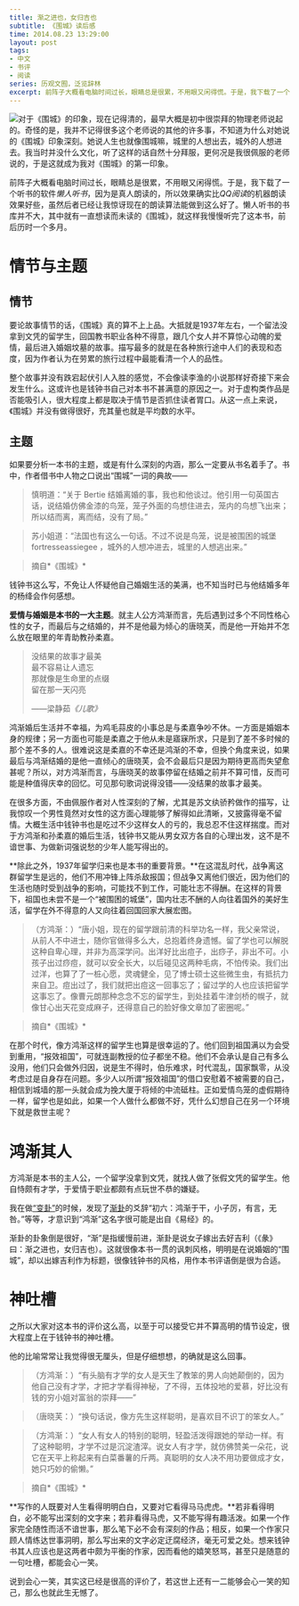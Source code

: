 ```yaml
---
title: 渐之进也，女归吉也
subtitle: 《围城》读后感
time: 2014.08.23 13:29:00
layout: post
tags:
- 中文
- 书评
- 阅读
series: 历观文囿，泛览辞林
excerpt: 前阵子大概看电脑时间过长，眼睛总是很累，不用眼又闲得慌。于是，我下载了一个听书的软件*懒人听书*，因为是真人朗读的，所以效果确实比*QQ阅读*的机器朗读效果好些，虽然后者已经让我惊讶现在的朗读算法能做到这么好了。懒人听书的书库并不大，其中就有一直想读而未读的《围城》，就这样我慢慢听完了这本书，前后历时一个多月。
---
```


<a href="http://book.douban.com/subject/1008145/" target="_blank"><img class="book-img" src="{{ site.url }}/img/loading.gif" data-src="http://img3.douban.com/lpic/s1070222.jpg" /></a>对于《围城》的印象，现在记得清的，最早大概是初中很崇拜的物理老师说起的。奇怪的是，我并不记得很多这个老师说的其他的许多事，不知道为什么对她说的《围城》印象深刻。她说人生也就像围城嘛，城里的人想出去，城外的人想进去。我当时并没什么文化，听了这样的话自然十分拜服，更何况是我很佩服的老师说的，于是这就成为我对《围城》的第一印象。

前阵子大概看电脑时间过长，眼睛总是很累，不用眼又闲得慌。于是，我下载了一个听书的软件*懒人听书*，因为是真人朗读的，所以效果确实比*QQ阅读*的机器朗读效果好些，虽然后者已经让我惊讶现在的朗读算法能做到这么好了。懒人听书的书库并不大，其中就有一直想读而未读的《围城》，就这样我慢慢听完了这本书，前后历时一个多月。

# 情节与主题

## 情节

要论故事情节的话，《围城》真的算不上上品。大抵就是1937年左右，一个留法没拿到文凭的留学生，回国教书职业各种不得意，跟几个女人并不算惊心动魄的爱情，最后进入婚姻坟墓的故事。描写最多的就是在各种旅行途中人们的表现和态度，因为作者认为在劳累的旅行过程中最能看清一个人的品性。

整个故事并没有跌宕起伏引人入胜的感觉，不会像读李渔的小说那样好奇接下来会发生什么。这或许也是钱钟书自己对本书不甚满意的原因之一。对于虚构类作品是否能吸引人，很大程度上都是取决于情节是否抓住读者胃口。从这一点上来说，《围城》并没有做得很好，充其量也就是平均数的水平。

## 主题

如果要分析一本书的主题，或是有什么深刻的内涵，那么一定要从书名着手了。书中，作者借书中人物之口说出“围城”一词的典故——

> 慎明道：“关于 Bertie 结婚离婚的事，我也和他谈过。他引用一句英国古话，说结婚仿佛金漆的鸟笼，笼子外面的鸟想住进去，笼内的鸟想飞出来；所以结而离，离而结，没有了局。”

> 苏小姐道：“法国也有这么一句话。不过不说是鸟笼，说是被围困的城堡 fortresseassiegee ，城外的人想冲进去，城里的人想逃出来。”

> 摘自*《围城》*

钱钟书这么写，不免让人怀疑他自己婚姻生活的美满，也不知当时已与他结婚多年的杨绛会作何感想。

**爱情与婚姻是本书的一大主题**。就主人公方鸿渐而言，先后遇到过多个不同性格心性的女子，而最后与之结婚的，并不是他最为倾心的唐晓芙，而是他一开始并不怎么放在眼里的年青助教孙柔嘉。

<blockquote class="poem">
没结果的故事才最美<br />
最不容易让人遗忘<br />
那就像是生命里的点缀<br />
留在那一天闪亮
<p class="from">——梁静茹<em>《儿歌》</em></p>
</blockquote>

鸿渐婚后生活并不幸福，为鸡毛蒜皮的小事总是与柔嘉争吵不休。一方面是婚姻本身的规律；另一方面也可能是柔嘉之于他从未是寤寐所求，只是到了差不多时候的那个差不多的人。很难说这是柔嘉的不幸还是鸿渐的不幸，但换个角度来说，如果最后与鸿渐结婚的是他一直倾心的唐晓芙，会不会最后只是因为期待更高而失望愈甚呢？所以，对方鸿渐而言，与唐晓芙的故事停留在结婚之前并不算可惜，反而可能是种值得庆幸的回忆。可见那句歌词说得没错——没结果的故事才最美。

在很多方面，不由佩服作者对人性深刻的了解，尤其是苏文纨骄矜做作的描写，让我惊叹一个男性竟然对女性的这方面心理能够了解得如此清晰，又披露得毫不留情。大概生活中钱钟书也是吃过不少这样女人的亏的，我总忍不住这样揣度。而对于方鸿渐和孙柔嘉的婚后生活，钱钟书又能从男女双方各自的心理出发，这不是不谙世事、为做新词强说愁的少年人能写得出的。

**除此之外，1937年留学归来也是本书的重要背景。**在这混乱时代，战争离这群留学生是远的，他们不用冲锋上阵杀敌报国；但战争又离他们很近，因为他们的生活也随时受到战争的影响，可能找不到工作，可能壮志不得酬。在这样的背景下，祖国也未尝不是一个“被围困的城堡”，国内壮志不酬的人向往着国外的美好生活，留学在外不得意的人又向往着回国回家大展宏图。

> （方鸿渐：）“唐小姐，现在的留学跟前清的科举功名一样，我父亲常说，从前人不中进士，随你官做得多么大，总抱着终身遗憾。留了学也可以解脱这种自卑心理，并非为高深学问。出洋好比出痘子，出痧子，非出不可。小孩子出过痧痘，就可以安全长大，以后碰见这两种毛病，不怕传染。我们出过洋，也算了了一桩心愿，灵魂健全，见了博士硕士这些微生虫，有抵抗力来自卫。痘出过了，我们就把出痘这一回事忘了；留过学的人也应该把留学这事忘了。像曹元朗那种念念不忘的留学生，到处挂着牛津剑桥的幌子，就像甘心出天花变成麻子，还得意自己的脸好像文章加了密圈呢。”

> 摘自*《围城》*

在那个时代，像方鸿渐这样的留学生也算是很幸运的了。他们回到祖国满以为会受到重用，“报效祖国”，可就连副教授的位子都坐不稳。他们不会承认是自己有多么没用，他们只会做外归因，说是生不得时，伯乐难求，时代混乱，国家飘零，从没考虑过是自身存在问题。多少人以所谓“报效祖国”的借口安慰着不被需要的自己，相信到城墙的那一头就会成为挽大厦于将倾的中流砥柱。正如爱情鸟笼的虚假期待一样，留学也是如此，如果一个人做什么都做不好，凭什么幻想自己在另一个环境下就是救世主呢？

# 鸿渐其人

方鸿渐是本书的主人公，一个留学没拿到文凭，就找人做了张假文凭的留学生。他自恃颇有才学，于爱情于职业都颇有点玩世不恭的嫌疑。

我在做<a href="http://zhangwenli.com/biangua" target="_blank">“变卦”</a>的时候，发现了<a href="http://zhangwenli.com/biangua/#001011" target="_blank">渐卦</a>的爻辞“初六：鸿渐于干，小子厉，有言，无咎。”等等，才意识到“鸿渐”这名字很可能是出自《易经》的。

渐卦的卦象倒是很好，“渐”是指缓慢前进，渐卦是说女子嫁出去好吉利（《彖》曰：渐之进也，女归吉也）。这就很像本书一贯的讽刺风格，明明是在说婚姻的“围城”，却以出嫁吉利作为标题，很像钱钟书的风格，用作本书评语倒是很为合适。

# 神吐槽

之所以大家对这本书的评价这么高，以至于可以接受它并不算高明的情节设定，很大程度上在于钱钟书的神吐槽。

他的比喻常常让我觉得很无厘头，但是仔细想想，的确就是这么回事。

> （方鸿渐：）“有头脑有才学的女人是天生了教笨的男人向她颠倒的，因为他自己没有才学，才把才学看得神秘，了不得，五体投地的爱慕，好比没有钱的穷小姐对富翁的崇拜——”

> （唐晓芙：）“换句话说，像方先生这样聪明，是喜欢目不识丁的笨女人。”

> （方鸿渐：）“女人有女人的特别的聪明，轻盈活泼得跟她的举动一样。有了这种聪明，才学不过是沉淀渣滓。说女人有才学，就仿佛赞美一朵花，说它在天平上称起来有白菜番薯的斤两。真聪明的女人决不用功要做成才女，她只巧妙的偷懒。”

> 摘自*《围城》*

**写作的人既要对人生看得明明白白，又要对它看得马马虎虎。**若非看得明白，必不能写出深刻的文字来；若非看得马虎，又不能写得有趣活泼。如果一个作家完全随性而活不谙世事，那么笔下必不会有深刻的作品；相反，如果一个作家只顾人情练达世事洞明，那么写出来的文字必定迂腐经济，毫无可爱之处。想来钱钟书其人应该也是这两者中颇为平衡的作家，因而看他的嬉笑怒骂，甚至只是随意的一句吐槽，都能会心一笑。

说到会心一笑，其实这已经是很高的评价了，若这世上还有一二能够会心一笑的知己，那么也就此生无憾了。
